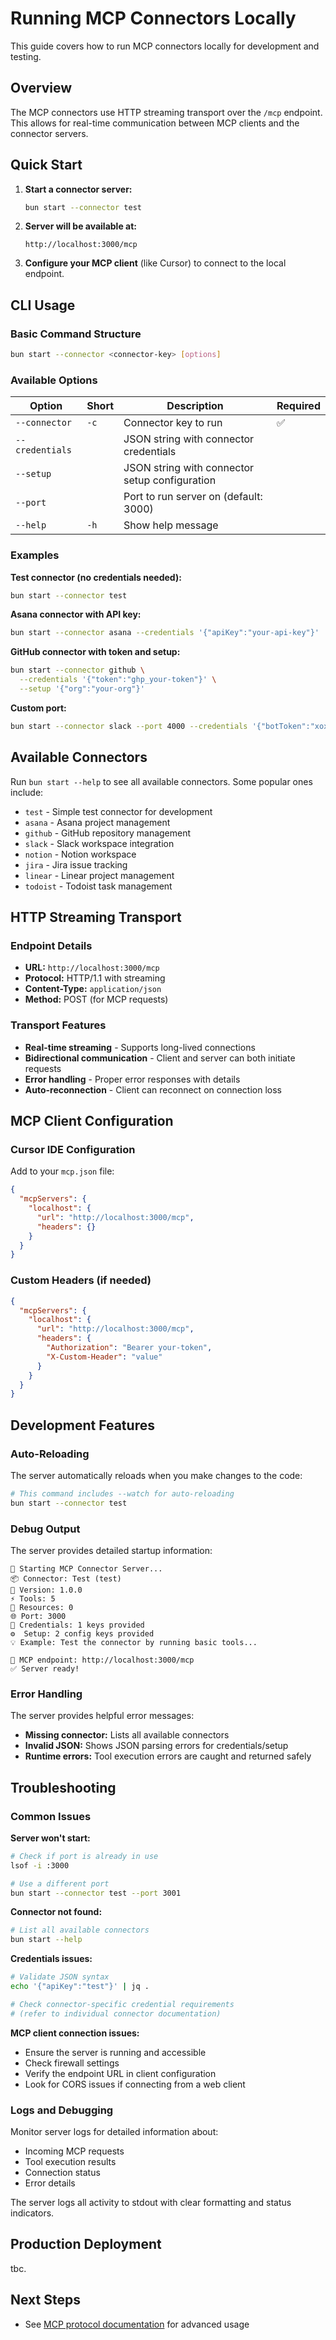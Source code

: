 # Running MCP Connectors Locally

This guide covers how to run MCP connectors locally for development and testing.

## Overview

The MCP connectors use HTTP streaming transport over the `/mcp` endpoint. This allows for real-time communication between MCP clients and the connector servers.

## Quick Start

1. **Start a connector server:**

   ```bash
   bun start --connector test
   ```

2. **Server will be available at:**

   ```
   http://localhost:3000/mcp
   ```

3. **Configure your MCP client** (like Cursor) to connect to the local endpoint.

## CLI Usage

### Basic Command Structure

```bash
bun start --connector <connector-key> [options]
```

### Available Options

| Option          | Short | Description                                    | Required |
| --------------- | ----- | ---------------------------------------------- | -------- |
| `--connector`   | `-c`  | Connector key to run                           | ✅       |
| `--credentials` |       | JSON string with connector credentials         |          |
| `--setup`       |       | JSON string with connector setup configuration |          |
| `--port`        |       | Port to run server on (default: 3000)          |          |
| `--help`        | `-h`  | Show help message                              |          |

### Examples

**Test connector (no credentials needed):**

```bash
bun start --connector test
```

**Asana connector with API key:**

```bash
bun start --connector asana --credentials '{"apiKey":"your-api-key"}'
```

**GitHub connector with token and setup:**

```bash
bun start --connector github \
  --credentials '{"token":"ghp_your-token"}' \
  --setup '{"org":"your-org"}'
```

**Custom port:**

```bash
bun start --connector slack --port 4000 --credentials '{"botToken":"xoxb-your-token"}'
```

## Available Connectors

Run `bun start --help` to see all available connectors. Some popular ones include:

- `test` - Simple test connector for development
- `asana` - Asana project management
- `github` - GitHub repository management
- `slack` - Slack workspace integration
- `notion` - Notion workspace
- `jira` - Jira issue tracking
- `linear` - Linear project management
- `todoist` - Todoist task management

## HTTP Streaming Transport

### Endpoint Details

- **URL:** `http://localhost:3000/mcp`
- **Protocol:** HTTP/1.1 with streaming
- **Content-Type:** `application/json`
- **Method:** POST (for MCP requests)

### Transport Features

- **Real-time streaming** - Supports long-lived connections
- **Bidirectional communication** - Client and server can both initiate requests
- **Error handling** - Proper error responses with details
- **Auto-reconnection** - Client can reconnect on connection loss

## MCP Client Configuration

### Cursor IDE Configuration

Add to your `mcp.json` file:

```json
{
  "mcpServers": {
    "localhost": {
      "url": "http://localhost:3000/mcp",
      "headers": {}
    }
  }
}
```

### Custom Headers (if needed)

```json
{
  "mcpServers": {
    "localhost": {
      "url": "http://localhost:3000/mcp",
      "headers": {
        "Authorization": "Bearer your-token",
        "X-Custom-Header": "value"
      }
    }
  }
}
```

## Development Features

### Auto-Reloading

The server automatically reloads when you make changes to the code:

```bash
# This command includes --watch for auto-reloading
bun start --connector test
```

### Debug Output

The server provides detailed startup information:

```
🚀 Starting MCP Connector Server...
📦 Connector: Test (test)
🔧 Version: 1.0.0
⚡ Tools: 5
📄 Resources: 0
🌐 Port: 3000
🔐 Credentials: 1 keys provided
⚙️  Setup: 2 config keys provided
💡 Example: Test the connector by running basic tools...

🔗 MCP endpoint: http://localhost:3000/mcp
✅ Server ready!
```

### Error Handling

The server provides helpful error messages:

- **Missing connector:** Lists all available connectors
- **Invalid JSON:** Shows JSON parsing errors for credentials/setup
- **Runtime errors:** Tool execution errors are caught and returned safely

## Troubleshooting

### Common Issues

**Server won't start:**

```bash
# Check if port is already in use
lsof -i :3000

# Use a different port
bun start --connector test --port 3001
```

**Connector not found:**

```bash
# List all available connectors
bun start --help
```

**Credentials issues:**

```bash
# Validate JSON syntax
echo '{"apiKey":"test"}' | jq .

# Check connector-specific credential requirements
# (refer to individual connector documentation)
```

**MCP client connection issues:**

- Ensure the server is running and accessible
- Check firewall settings
- Verify the endpoint URL in client configuration
- Look for CORS issues if connecting from a web client

### Logs and Debugging

Monitor server logs for detailed information about:

- Incoming MCP requests
- Tool execution results
- Connection status
- Error details

The server logs all activity to stdout with clear formatting and status indicators.

## Production Deployment

tbc.

## Next Steps

- See [MCP protocol documentation](https://spec.modelcontextprotocol.io/) for advanced usage
